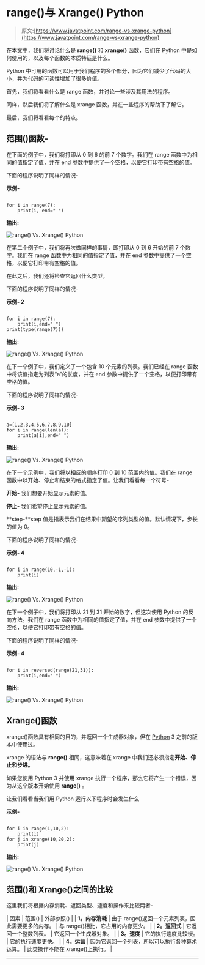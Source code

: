 # range()与 Xrange() Python

> 原文:[https://www.javatpoint.com/range-vs-xrange-python](https://www.javatpoint.com/range-vs-xrange-python)

在本文中，我们将讨论什么是 **range()** 和 **xrange()** 函数，它们在 Python 中是如何使用的，以及每个函数的本质特征是什么。

Python 中可用的函数可以用于我们程序的多个部分，因为它们减少了代码的大小，并为代码的可读性增加了很多价值。

首先，我们将看看什么是 range 函数，并讨论一些涉及其用法的程序。

同样，然后我们将了解什么是 xrange 函数，并在一些程序的帮助下了解它。

最后，我们将看看每个的特点。

## 范围()函数-

在下面的例子中，我们将打印从 0 到 6 的前 7 个数字。我们在 range 函数中为相同的值指定了值，并在 end 参数中提供了一个空格，以便它打印带有空格的值。

下面的程序说明了同样的情况-

**示例-**

```

for i in range(7):
    print(i, end=" ")

```

**输出:**

![range() Vs. Xrange() Python](img/bbca398042a0344019306199da957521.png)

在第二个例子中，我们将再次做同样的事情，即打印从 0 到 6 开始的前 7 个数字。我们在 range 函数中为相同的值指定了值，并在 end 参数中提供了一个空格，以便它打印带有空格的值。

在此之后，我们还将检查它返回什么类型。

下面的程序说明了同样的情况-

**示例- 2**

```

for i in range(7):
    print(i,end=" ")
print(type(range(7)))

```

**输出:**

![range() Vs. Xrange() Python](img/a0074d73ea7238447dd1915394af35dd.png)

在下一个例子中，我们定义了一个包含 10 个元素的列表。我们已经在 range 函数中将该值指定为列表“a”的长度，并在 end 参数中提供了一个空格，以便打印带有空格的值。

下面的程序说明了同样的情况-

**示例- 3**

```

a=[1,2,3,4,5,6,7,8,9,10]
for i in range(len(a)):
    print(a[i],end=" ")

```

**输出:**

![range() Vs. Xrange() Python](img/f98af1aaf6960fd5d28d0ad04f813de3.png)

在下一个示例中，我们将以相反的顺序打印 0 到 10 范围内的值。我们在 range 函数中以开始、停止和结束的格式指定了值。让我们看看每一个符号-

**开始-** 我们想要开始显示元素的值。

**停止-** 我们希望停止显示元素的值。

**step-**step 值是指表示我们在结果中期望的序列类型的值。默认情况下，步长的值为 0。

下面的程序说明了同样的情况-

**示例- 4**

```

for i in range(10,-1,-1):
    print(i)

```

**输出:**

![range() Vs. Xrange() Python](img/625cb29f3324004ced708a08252eae8c.png)

在下一个例子中，我们将打印从 21 到 31 开始的数字，但这次使用 Python 的反向方法。我们在 range 函数中为相同的值指定了值，并在 end 参数中提供了一个空格，以便它打印带有空格的值。

下面的程序说明了同样的情况-

**示例- 4**

```

for i in reversed(range(21,31)):
    print(i,end=" ")

```

**输出:**

![range() Vs. Xrange() Python](img/63b77c99e2cb4cff48528c8e047c87d3.png)

## Xrange()函数

xrange()函数具有相同的目的，并返回一个生成器对象，但在 [Python](https://www.javatpoint.com/python-tutorial) 3 之前的版本中使用过。

xrange 的语法与 **range()** 相同，这意味着在 xrange 中我们还必须指定**开始、停止和步进。**

如果您使用 Python 3 并使用 xrange 执行一个程序，那么它将产生一个错误，因为从这个版本开始使用 **range()** 。

让我们看看当我们用 Python 运行以下程序时会发生什么

**示例-**

```

for i in range(1,10,2):
    print(i)
for j in xrange(10,20,2):
    print(j)

```

**输出:**

![range() Vs. Xrange() Python](img/f37a3881c71939bcb564f33e9d2e2e96.png)

## 范围()和 Xrange()之间的比较

这里我们将根据内存消耗、返回类型、速度和操作来比较两者-

| 因素 | 范围() | 外部参照() |
| **1。内存消耗** | 由于 range()返回一个元素列表，因此需要更多的内存。 | 与 range()相比，它占用的内存更少。 |
| **2。返回式** | 它返回一个整数列表。 | 它返回一个生成器对象。 |
| **3。速度** | 它的执行速度比较慢。 | 它的执行速度更快。 |
| **4。运营** | 因为它返回一个列表，所以可以执行各种算术运算。 | 此类操作不能在 xrange()上执行。 |

* * *